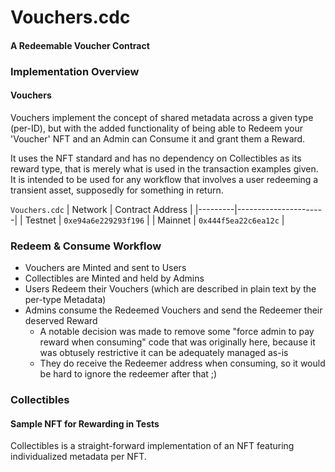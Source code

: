 # Vouchers.cdc
#### A Redeemable Voucher Contract

### Implementation Overview
#### Vouchers
Vouchers implement the concept of shared metadata across a given type (per-ID), but with the added functionality of being able to Redeem your 'Voucher' NFT and an Admin can Consume it and grant them a Reward.

It uses the NFT standard and has no dependency on Collectibles as its reward type, that is merely what is used in the transaction examples given. 
It is intended to be used for any workflow that involves a user redeeming a transient asset, supposedly for something in return.

`Vouchers.cdc`
| Network | Contract Address     |
|---------|----------------------|
| Testnet | `0xe94a6e229293f196` |
| Mainnet | `0x444f5ea22c6ea12c` |

### Redeem & Consume Workflow
- Vouchers are Minted and sent to Users
- Collectibles are Minted and held by Admins
- Users Redeem their Vouchers (which are described in plain text by the per-type Metadata)
- Admins consume the Redeemed Vouchers and send the Redeemer their deserved Reward
  - A notable decision was made to remove some "force admin to pay reward when consuming" code that was originally here, because it was obtusely restrictive it can be adequately managed as-is
  - They do receive the Redeemer address when consuming, so it would be hard to ignore
  the redeemer after that ;)

### Collectibles
#### Sample NFT for Rewarding in Tests
Collectibles is a straight-forward implementation of an NFT featuring individualized metadata per NFT.
